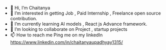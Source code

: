 - 👋 Hi, I’m Chaitanya
- 👀 I’m interested in getting Job , Paid Internship , Freelance open source contribution.
- 🌱 I’m currently learning AI models , React js Advance framework.
- 💞️ I’m looking to collaborate on Project , startup projects
- 📫 How to reach me Ping me on my linkedIn https://www.linkedin.com/in/chaitanyaupadhyay1315/

<!---
Chaitanya1321/Chaitanya1321 is a ✨ special ✨ repository because its `README.md` (this file) appears on your GitHub profile.
You can click the Preview link to take a look at your changes.
--->
